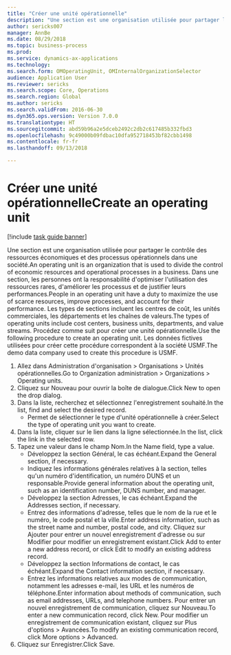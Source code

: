 ```yaml
--- 
title: "Créer une unité opérationnelle"
description: "Une section est une organisation utilisée pour partager le contrôle des ressources économiques et des processus opérationnels dans une société."
author: sericks007
manager: AnnBe
ms.date: 08/29/2018
ms.topic: business-process
ms.prod: 
ms.service: dynamics-ax-applications
ms.technology: 
ms.search.form: OMOperatingUnit, OMInternalOrganizationSelector
audience: Application User
ms.reviewer: sericks
ms.search.scope: Core, Operations
ms.search.region: Global
ms.author: sericks
ms.search.validFrom: 2016-06-30
ms.dyn365.ops.version: Version 7.0.0
ms.translationtype: HT
ms.sourcegitcommit: abd59b96a2e5dceb2492c2db2c617485b332fbd3
ms.openlocfilehash: 9c49000b09fdbac10dfa952718453bf82cbb1498
ms.contentlocale: fr-fr
ms.lasthandoff: 09/13/2018

---
```

# <a name="create-an-operating-unit"></a><span data-ttu-id="b9269-103">Créer une unité opérationnelle</span><span class="sxs-lookup"><span data-stu-id="b9269-103">Create an operating unit</span></span>

[!include [task guide banner](../../includes/task-guide-banner.md)]

<span data-ttu-id="b9269-104">Une section est une organisation utilisée pour partager le contrôle des ressources économiques et des processus opérationnels dans une société.</span><span class="sxs-lookup"><span data-stu-id="b9269-104">An operating unit is an organization that is used to divide the control of economic resources and operational processes in a business.</span></span> <span data-ttu-id="b9269-105">Dans une section, les personnes ont la responsabilité d'optimiser l'utilisation des ressources rares, d'améliorer les processus et de justifier leurs performances.</span><span class="sxs-lookup"><span data-stu-id="b9269-105">People in an operating unit have a duty to maximize the use of scarce resources, improve processes, and account for their performance.</span></span> <span data-ttu-id="b9269-106">Les types de sections incluent les centres de coût, les unités commerciales, les départements et les chaînes de valeurs.</span><span class="sxs-lookup"><span data-stu-id="b9269-106">The types of operating units include cost centers, business units, departments, and value streams.</span></span> <span data-ttu-id="b9269-107">Procédez comme suit pour créer une unité opérationnelle.</span><span class="sxs-lookup"><span data-stu-id="b9269-107">Use the following procedure to create an operating unit.</span></span> <span data-ttu-id="b9269-108">Les données fictives utilisées pour créer cette procédure correspondent à la société USMF.</span><span class="sxs-lookup"><span data-stu-id="b9269-108">The demo data company used to create this procedure is USMF.</span></span>

1. <span data-ttu-id="b9269-109">Allez dans Administration d'organisation > Organisations > Unités opérationnelles.</span><span class="sxs-lookup"><span data-stu-id="b9269-109">Go to Organization administration > Organizations > Operating units.</span></span>
2. <span data-ttu-id="b9269-110">Cliquez sur Nouveau pour ouvrir la boîte de dialogue.</span><span class="sxs-lookup"><span data-stu-id="b9269-110">Click New to open the drop dialog.</span></span>
3. <span data-ttu-id="b9269-111">Dans la liste, recherchez et sélectionnez l'enregistrement souhaité.</span><span class="sxs-lookup"><span data-stu-id="b9269-111">In the list, find and select the desired record.</span></span>
    * <span data-ttu-id="b9269-112">Permet de sélectionner le type d'unité opérationnelle à créer.</span><span class="sxs-lookup"><span data-stu-id="b9269-112">Select the type of operating unit you want to create.</span></span>  
4. <span data-ttu-id="b9269-113">Dans la liste, cliquer sur le lien dans la ligne sélectionnée.</span><span class="sxs-lookup"><span data-stu-id="b9269-113">In the list, click the link in the selected row.</span></span>
5. <span data-ttu-id="b9269-114">Tapez une valeur dans le champ Nom.</span><span class="sxs-lookup"><span data-stu-id="b9269-114">In the Name field, type a value.</span></span>
    * <span data-ttu-id="b9269-115">Développez la section Général, le cas échéant.</span><span class="sxs-lookup"><span data-stu-id="b9269-115">Expand the General section, if necessary.</span></span>  
    * <span data-ttu-id="b9269-116">Indiquez les informations générales relatives à la section, telles qu'un numéro d'identification, un numéro DUNS et un responsable.</span><span class="sxs-lookup"><span data-stu-id="b9269-116">Provide general information about the operating unit, such as an identification number, DUNS number, and manager.</span></span>    
    * <span data-ttu-id="b9269-117">Développez la section Adresses, le cas échéant.</span><span class="sxs-lookup"><span data-stu-id="b9269-117">Expand the Addresses section, if necessary.</span></span>  
    * <span data-ttu-id="b9269-118">Entrez des informations d'adresse, telles que le nom de la rue et le numéro, le code postal et la ville.</span><span class="sxs-lookup"><span data-stu-id="b9269-118">Enter address information, such as the street name and number, postal code, and city.</span></span> <span data-ttu-id="b9269-119">Cliquez sur Ajouter pour entrer un nouvel enregistrement d'adresse ou sur Modifier pour modifier un enregistrement existant.</span><span class="sxs-lookup"><span data-stu-id="b9269-119">Click Add to enter a new address record, or click Edit to modify an existing address record.</span></span>   
    * <span data-ttu-id="b9269-120">Développez la section Informations de contact, le cas échéant.</span><span class="sxs-lookup"><span data-stu-id="b9269-120">Expand the Contact information section, if necessary.</span></span>  
    * <span data-ttu-id="b9269-121">Entrez les informations relatives aux modes de communication, notamment les adresses e-mail, les URL et les numéros de téléphone.</span><span class="sxs-lookup"><span data-stu-id="b9269-121">Enter information about methods of communication, such as email addresses, URLs, and telephone numbers.</span></span> <span data-ttu-id="b9269-122">Pour entrer un nouvel enregistrement de communication, cliquez sur Nouveau.</span><span class="sxs-lookup"><span data-stu-id="b9269-122">To enter a new communication record, click New.</span></span> <span data-ttu-id="b9269-123">Pour modifier un enregistrement de communication existant, cliquez sur Plus d'options > Avancées.</span><span class="sxs-lookup"><span data-stu-id="b9269-123">To modify an existing communication record, click More options > Advanced.</span></span>   
6. <span data-ttu-id="b9269-124">Cliquez sur Enregistrer.</span><span class="sxs-lookup"><span data-stu-id="b9269-124">Click Save.</span></span>


